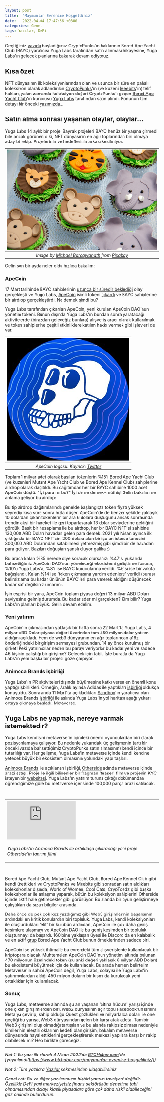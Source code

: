 ```yaml
---
layout: post
title:  "Maymunlar Evrenine Hoşgeldiniz"
date:   2022-04-04 17:47:56 +0300
categories: Genel
tags: Yazılar, DeFi
---
```



Geçtiğimiz [yazıda](/genel/2022/03/30/maymunlar-istilasi.html) başladığımız CryptoPunks'ın haklarının Bored Ape Yacht Club (BAYC) yaratıcısı Yuga Labs tarafından satın alınması hikayesine, Yuga Labs'ın gelecek planlarına bakarak devam ediyoruz. 

## Kısa özet
NFT dünyasının ilk koleksiyonlarından olan ve uzunca bir süre en pahalı koleksiyon olarak adlandırılan [CryptoPunks](https://cryptopunks.app/)'ın (ve kuzeni [Meebits](https://www.larvalabs.com/project/meebits)'in) telif hakları, yakın zamanda koleksiyon değeri CryptoPunks'ı geçen [Bored Ape Yacht Club](https://boredapeyachtclub.com/#/)'ın kurucusu [Yuga Labs](https://yuga.com/) tarafından satın alındı. Konunun tüm detayı bir önceki [yazımızda](/genel/2022/03/30/maymunlar-istilasi.html)... 

## Satın alma sonrası yaşanan olaylar, olaylar... 
Yuga Labs 14 aylık bir proje. Bayrak projeleri BAYC henüz bir yaşına girmedi bile ancak görünen o ki, NFT dünyasının en ağır toplarından biri olmaya aday bir ekip. Projelerinin ve hedeflerinin arkası kesilmiyor. 

|![ape_cookie](/assets/cakes-618102_800.jpg)|
|:--:| 
| *Image by [Michael Baragwanath](https://pixabay.com/users/envasa-679813/) from [Pixabay](https://pixabay.com/)*|

Gelin son bir ayda neler oldu hızlıca bakalım: 

### ApeCoin
17 Mart tarihinde BAYC sahiplerinin [uzunca bir süredir beklediği](https://www.theblockcrypto.com/linked/119966/bored-ape-yacht-club-plans-to-launch-its-own-token-in-q1-of-2022) olay gerçekleşti ve Yugo Labs, [ApeCoin](https://apecoin.com/) isimli tokeni [çıkardı](https://twitter.com/apecoin/status/1504201556165644298) ve BAYC sahiplerine bir airdrop gerçekleştirdi. Ne demek şimdi bu?  

Yuga Labs tarafından çıkarılan ApeCoin, yeni kurulan ApeCoin DAO'nun yönetim tokeni. Bunun dışında Yuga Labs'ın bundan sonra yaratacağı aktivitelerde (birazdan geleceğiz bunlara) alışveriş aracı olarak kullanılmak ve token sahiplerine çeşitli etkinliklere katılım hakkı vermek gibi işlevleri de var. 

|![ape_coin_logo](/assets/apecoin_logo.jpg)|
|:--:| 
| *ApeCoin logosu. Kaynak: [Twitter](https://twitter.com/apecoin)*|

Toplam 1 milyar adet olarak basılan tokenlerin %15'i Bored Ape Yacht Club (ve kuzenleri Mutant Ape Yacht Club ve Bored Ape Kennel Club) sahiplerine airdrop olarak dağıtıldı. Bu dağıtımdan her bir BAYC sahibine 1000 adet ApeCoin düştü. "İyi para mı bu?" İyi de ne demek - müthiş! Gelin bakalım ne anlama geliyor bu airdop:

Bu tip airdrop dağıtımlarında genelde başlangıçta token fiyatı yüksek seyredip kısa süre sonra hızla düşer. ApeCoin'de de benzer şekilde yaklaşık 10 dolardan çıkan tokenlerin bir ara 6 dolara düştüğünü ancak sonrasında trendin aksi bir hareket ile geri toparlayarak 13 dolar seviyelerine geldiğini gördük. Basit bir hesaplama ile bu airdrop, her bir BAYC NFT'si sahibine 130,000 ABD Doları havadan gelen para demek. 2021 yılı Nisan ayında ilk çıktığında bir BAYC NFT'sini 200 dolara alan biri şu an isterse tanesini 300,000 ABD Dolarından satabilmesi yetmezmiş gibi şimdi bir de havadan para geliyor. Bazıları doğuştan şanslı oluyor galiba :)

Bu arada kalan %85 nerede diye soracak olursanız: %47'si yukarıda bahsettiğimiz ApeCoin DAO'nun yöneteceği ekosistemi geliştirme fonuna, %10'u Yuga Labs'a, %8'i ise BAYC kurucularına verildi. %6'sı ise bir vakıfa bağışlandı. Kalan %14 ise 'token çıkmasına yardım edenlere' verildi (burası belirsiz ama bu kadar ünlünün BAYC'leri para vererek aldığını düşünecek kadar saf değilsiniz umarım). 

İşin esprisi bir yana, ApeCoin toplam piyasa değeri 13 milyar ABD Doları seviyesine gelmiş durumda. Bu kadar eder mi gerçekten? Kim bilir? Yuga Labs'ın planları büyük. Gelin devam edelim. 

### Yeni yatırım
ApeCoin'in çıkmasından yaklaşık bir hafta sonra 22 Mart'ta Yuga Labs, 4 milyar ABD Doları piyasa değeri üzerinden tam 450 milyon dolar yatırım aldığını açıkladı. Hem de web3 dünyasının en ağır toplarından a16z önderliğindeki bir girişim sermayesi grubundan. 14 ay önce kurulmuş bir şirket! Peki yatırımcılar neden bu parayı veriyorlar bu kadar yeni ve sadece 46 kişinin çalıştığı bir girişime? Gelecek için tabii. İşte burada da Yuga Labs'ın yeni başka bir projesi göze çarpıyor. 

### Animoca Brands işbirliği
Yuga Labs'in PR aktiviteleri dışında büyümesine katkı veren en önemli konu yaptığı işbirlikleri. Örneğin, Aralık ayında Adidas ile yaptıkları [işbirliği](https://cryptobriefing.com/the-metaverse-is-cool-now-so-adidas-bought-bored-ape-nft/) oldukça konuşuldu. Sonrasında 11 Mart'ta açıkladıkları [Sandbox](https://www.sandbox.game/en/)'ın yaratıcısı olan Animoca Brands [işbirliği](https://twitter.com/BoredApeYC/status/1502056861624946688) ile aslında Yuga Labs'in yol haritası aşağı yukarı ortaya çıkmaya başladı: Metaverse. 

## Yuga Labs ne yapmak, nereye varmak istemektedir?

Yuga Labs kendisini metaverse'in içindeki önemli oyunculardan biri olarak pozisyonlamaya çalışıyor. Bu nedenle yukarıdaki üç gelişmenin (artı bir önceki yazıda bahsettiğimiz CryptoPunks satın almasının) kendi içinde bir tutarlılığı var. Her gelişme, Yuga Labs'in metaverse içinde kendi kendine yetecek büyük bir ekosistem olmasının yolundaki yapı taşları. 

[Animoca Brands](https://www.animocabrands.com/) ile açıklanan işbirliği, [Otherside](https://somethingisbrewing.xyz/) adında metaverse içinde arazi satışı. Proje ile ilgili bilinenler bir [fragman](https://www.youtube.com/watch?v=qt1equGhkQE) 'teaser' film ve projenin KYC isteyen bir [websitesi](https://somethingisbrewing.xyz/). Yuga Labs'ın yatırım turuna çıktığı dokümandan öğrendiğimize göre bu metaverse içerisinde 100,000 parça arazi satılacak. 

&nbsp;

<table><tr>
<td style="width:50%">
<iframe width="224" height="126" src="https://www.youtube.com/fMsfHRtr-8w" frameborder="0" allowfullscreen></iframe></td></tr>
<tr>
<td style="width:50%; vertical-align:top; font: italic">
<p><em>Yuga Labs'in Animoca Brands ile ortaklaşa çıkaracağı yeni proje Otherside'in tanıtım filmi</em></p>
</td></tr> 
</table>

&nbsp;

Bored Ape Yacht Club, Mutant Ape Yacht Club, Bored Ape Kennel Club gibi kendi ürettikleri ve CryptoPunks ve Meebits gibi sonradan satın aldıkları koleksiyonlar dışında, World of Women, Cool Cats, CrypToadz gibi başka koleksiyonlar ile anlaşma yaparak, bütün bu koleksiyon sahiplerini Otherside içinde aktif hale getirecekler gibi görünüyor. Bu alanda bir oyun geliştirmeye çalıştıkları da sızan bilgiler arasında. 

Daha önce de pek çok kez yazdığımız gibi Web3 girişimlerinin başarısının ardındaki en kritik konulardan biri topluluk. Yuga Labs, kendi koleksiyonları ile oluşturdukları 'elit' bir kulübün ardından, ApeCoin ile çok daha geniş kesimlere ulaşmayı ve ApeCoin DAO ile bu geniş kesimden bir topluluk oluşturmayı da başardı. 160 bine yaklaşan üyesi ile Discord'da en kalabalık ve en aktif [grup](https://discord.com/invite/3P5K3dzgdB) Bored Ape Yacht Club bunun örneklerinden sadece biri. 

ApeCoin ise yüksek ihtimalle bu evrendeki tüm alışverişlerde kullanılacak bir kriptopara olacak. Muhtemelen ApeCoin DAO'nun yönetimi altında bulunan 470 milyonun üzerindeki token (şu anki değeri yaklaşık 6 milyar ABD Doları) bu ekosistemi büyütmek için de kullanılacak. Bu arada hemen belirtelim Metaverse'in sahibi ApeCoin değil, Yuga Labs, dolayısı ile Yuga Labs'in yatırımcılardan aldığı 450 milyon doların bir kısmı da kurulacak yeni ortaklıklar için kullanılacak. 

### Sonuç 

Yuga Labs, metaverse alanında şu an yaşanan 'altına hücum' yarışı içinde öne çıkan girişimlerden biri. Web2 dünyasının ağır topu Facebook'un ismini Meta'ya çevirip, sahip olduğu Quest gözlükleri ve milyarlarca doları ile öne geçtiği bu yarışa, Web3 dünyasından gelen bir karşı atak adeta. Tam bir Web3 girişimi olup olmadığı tartışılan ve bu alanda rakipsiz olması nedeniyle kimilerinin eleştiri oklarının hedefi olan girişim, bakalım metaverse dünyasında hayal ettiklerini gerçekleştirerek merkezi yapılara karşı bir rakip olabilecek mi? Hep birlikte göreceğiz. 


---

*Not 1: Bu yazı ilk olarak 4 Nisan 2022'de [BTCHaber.com](https://www.btchaber.com/)'da [yayınlandı(https://www.btchaber.com/maymunlar-evrenine-hosgeldiniz/])*

*Not 2: Tüm yazılara [Yazılar](/articles/) sekmesinden ulaşabilirsiniz*

*Genel not: Bu ve diğer yazılarımızın hiçbiri yatırım tavsiyesi değildir. Özellikle DeFi yani merkeziyetsiz finans sektörünün denetime tabi olmamasından dolayı klasik piyasalara göre çok daha riskli olabileceğini göz önünde bulundurun.*
